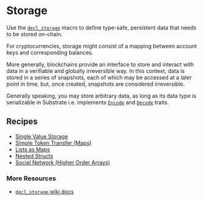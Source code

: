 # Storage

Use the [`decl_storage`](https://wiki.parity.io/decl_storage) macro to define type-safe, persistent data that needs to be stored on-chain.

For cryptocurrencies, storage might consist of a mapping between account keys and corresponding balances. 

More generally, blockchains provide an interface to store and interact with data in a verifiable and globally irreversible way. In this context, data is stored in a series of snapshots, each of which may be accessed at a later point in time, but, once created, snapshots are considered irreversible.

Generally speaking, you may store arbitrary data, as long as its data type is serializable in Substrate i.e. implements [`Encode`](https://docs.rs/parity-codec/3.1.0/parity_codec/trait.Encode.html) and [`Decode`](https://docs.rs/parity-codec/3.1.0/parity_codec/trait.Decode.html#foreign-impls) traits.

## Recipes
- [Single Value Storage](./value.md)
- [Simple Token Transfer (Maps)](./mapping.md)
- [Lists as Maps](./list.md)
- [Nested Structs](./structs.md)
- [Social Network (Higher Order Arrays)](./arrays.md)

### More Resources

* [`decl_storage` wiki docs](https://wiki.parity.io/decl_storage)